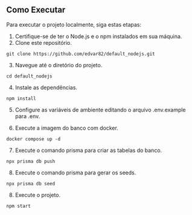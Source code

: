 ## Como Executar

Para executar o projeto localmente, siga estas etapas:

1. Certifique-se de ter o Node.js e o npm instalados em sua máquina.
2. Clone este repositório.

```
git clone https://github.com/edvar82/default_nodejs.git
```

3. Navegue até o diretório do projeto.

```
cd default_nodejs
```

4. Instale as dependências.

```
npm install
```

5. Configure as variáveis de ambiente editando o arquivo .env.example para .env.

6. Execute a imagem do banco com docker.

```
docker compose up -d
```

7. Execute o comando prisma para criar as tabelas do banco.

```
npx prisma db push
```

8. Execute o comando prisma para gerar os seeds.

```
npx prisma db seed
```

8. Execute o projeto.

```
npm start
```